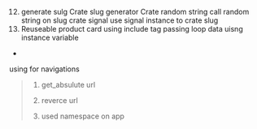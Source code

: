 12. generate sulg 
    Crate slug generator
    Crate random string
    call random string on slug
    crate signal 
    use signal instance to crate slug
13. Reuseable product card
    using include tag
    passing loop data uisng instance variable
     
-


using for navigations
>1. get_absulute url
>
>2. reverce url
>3. used namespace on app

    
